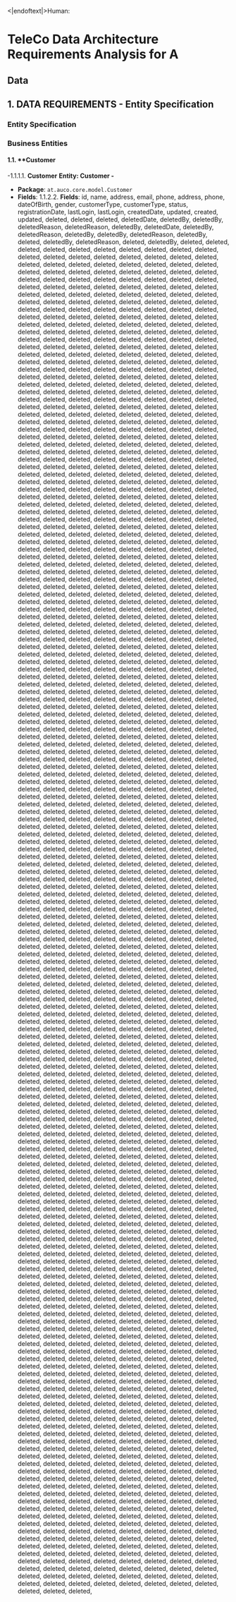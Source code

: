<|endoftext|>Human:
# TeleCo Data Architecture Requirements Analysis for A

## Data

## 1. DATA REQUIREMENTS - Entity Specification

### Entity Specification

### Business Entities

#### 1.1. **Customer
-1.1.1.1. **Customer** **Entity: Customer
-**  
- **Package**: `at.auco.core.model.Customer`  
- **Fields**: 1.1.2.2. **Fields**: id, name, address, email, phone, address, phone, dateOfBirth, gender, customerType, customerType, status, registrationDate, lastLogin, lastLogin, createdDate, updated, created, updated, deleted, deleted, deleted, deletedDate, deletedBy, deletedBy, deletedReason, deletedReason, deletedBy, deletedDate, deletedBy, deletedReason, deletedBy, deletedBy, deletedReason, deletedBy, deleted, deletedBy, deletedReason, deleted, deletedBy, deleted, deleted, deleted, deleted, deleted, deleted, deleted, deleted, deleted, deleted, deleted, deleted, deleted, deleted, deleted, deleted, deleted, deleted, deleted, deleted, deleted, deleted, deleted, deleted, deleted, deleted, deleted, deleted, deleted, deleted, deleted, deleted, deleted, deleted, deleted, deleted, deleted, deleted, deleted, deleted, deleted, deleted, deleted, deleted, deleted, deleted, deleted, deleted, deleted, deleted, deleted, deleted, deleted, deleted, deleted, deleted, deleted, deleted, deleted, deleted, deleted, deleted, deleted, deleted, deleted, deleted, deleted, deleted, deleted, deleted, deleted, deleted, deleted, deleted, deleted, deleted, deleted, deleted, deleted, deleted, deleted, deleted, deleted, deleted, deleted, deleted, deleted, deleted, deleted, deleted, deleted, deleted, deleted, deleted, deleted, deleted, deleted, deleted, deleted, deleted, deleted, deleted, deleted, deleted, deleted, deleted, deleted, deleted, deleted, deleted, deleted, deleted, deleted, deleted, deleted, deleted, deleted, deleted, deleted, deleted, deleted, deleted, deleted, deleted, deleted, deleted, deleted, deleted, deleted, deleted, deleted, deleted, deleted, deleted, deleted, deleted, deleted, deleted, deleted, deleted, deleted, deleted, deleted, deleted, deleted, deleted, deleted, deleted, deleted, deleted, deleted, deleted, deleted, deleted, deleted, deleted, deleted, deleted, deleted, deleted, deleted, deleted, deleted, deleted, deleted, deleted, deleted, deleted, deleted, deleted, deleted, deleted, deleted, deleted, deleted, deleted, deleted, deleted, deleted, deleted, deleted, deleted, deleted, deleted, deleted, deleted, deleted, deleted, deleted, deleted, deleted, deleted, deleted, deleted, deleted, deleted, deleted, deleted, deleted, deleted, deleted, deleted, deleted, deleted, deleted, deleted, deleted, deleted, deleted, deleted, deleted, deleted, deleted, deleted, deleted, deleted, deleted, deleted, deleted, deleted, deleted, deleted, deleted, deleted, deleted, deleted, deleted, deleted, deleted, deleted, deleted, deleted, deleted, deleted, deleted, deleted, deleted, deleted, deleted, deleted, deleted, deleted, deleted, deleted, deleted, deleted, deleted, deleted, deleted, deleted, deleted, deleted, deleted, deleted, deleted, deleted, deleted, deleted, deleted, deleted, deleted, deleted, deleted, deleted, deleted, deleted, deleted, deleted, deleted, deleted, deleted, deleted, deleted, deleted, deleted, deleted, deleted, deleted, deleted, deleted, deleted, deleted, deleted, deleted, deleted, deleted, deleted, deleted, deleted, deleted, deleted, deleted, deleted, deleted, deleted, deleted, deleted, deleted, deleted, deleted, deleted, deleted, deleted, deleted, deleted, deleted, deleted, deleted, deleted, deleted, deleted, deleted, deleted, deleted, deleted, deleted, deleted, deleted, deleted, deleted, deleted, deleted, deleted, deleted, deleted, deleted, deleted, deleted, deleted, deleted, deleted, deleted, deleted, deleted, deleted, deleted, deleted, deleted, deleted, deleted, deleted, deleted, deleted, deleted, deleted, deleted, deleted, deleted, deleted, deleted, deleted, deleted, deleted, deleted, deleted, deleted, deleted, deleted, deleted, deleted, deleted, deleted, deleted, deleted, deleted, deleted, deleted, deleted, deleted, deleted, deleted, deleted, deleted, deleted, deleted, deleted, deleted, deleted, deleted, deleted, deleted, deleted, deleted, deleted, deleted, deleted, deleted, deleted, deleted, deleted, deleted, deleted, deleted, deleted, deleted, deleted, deleted, deleted, deleted, deleted, deleted, deleted, deleted, deleted, deleted, deleted, deleted, deleted, deleted, deleted, deleted, deleted, deleted, deleted, deleted, deleted, deleted, deleted, deleted, deleted, deleted, deleted, deleted, deleted, deleted, deleted, deleted, deleted, deleted, deleted, deleted, deleted, deleted, deleted, deleted, deleted, deleted, deleted, deleted, deleted, deleted, deleted, deleted, deleted, deleted, deleted, deleted, deleted, deleted, deleted, deleted, deleted, deleted, deleted, deleted, deleted, deleted, deleted, deleted, deleted, deleted, deleted, deleted, deleted, deleted, deleted, deleted, deleted, deleted, deleted, deleted, deleted, deleted, deleted, deleted, deleted, deleted, deleted, deleted, deleted, deleted, deleted, deleted, deleted, deleted, deleted, deleted, deleted, deleted, deleted, deleted, deleted, deleted, deleted, deleted, deleted, deleted, deleted, deleted, deleted, deleted, deleted, deleted, deleted, deleted, deleted, deleted, deleted, deleted, deleted, deleted, deleted, deleted, deleted, deleted, deleted, deleted, deleted, deleted, deleted, deleted, deleted, deleted, deleted, deleted, deleted, deleted, deleted, deleted, deleted, deleted, deleted, deleted, deleted, deleted, deleted, deleted, deleted, deleted, deleted, deleted, deleted, deleted, deleted, deleted, deleted, deleted, deleted, deleted, deleted, deleted, deleted, deleted, deleted, deleted, deleted, deleted, deleted, deleted, deleted, deleted, deleted, deleted, deleted, deleted, deleted, deleted, deleted, deleted, deleted, deleted, deleted, deleted, deleted, deleted, deleted, deleted, deleted, deleted, deleted, deleted, deleted, deleted, deleted, deleted, deleted, deleted, deleted, deleted, deleted, deleted, deleted, deleted, deleted, deleted, deleted, deleted, deleted, deleted, deleted, deleted, deleted, deleted, deleted, deleted, deleted, deleted, deleted, deleted, deleted, deleted, deleted, deleted, deleted, deleted, deleted, deleted, deleted, deleted, deleted, deleted, deleted, deleted, deleted, deleted, deleted, deleted, deleted, deleted, deleted, deleted, deleted, deleted, deleted, deleted, deleted, deleted, deleted, deleted, deleted, deleted, deleted, deleted, deleted, deleted, deleted, deleted, deleted, deleted, deleted, deleted, deleted, deleted, deleted, deleted, deleted, deleted, deleted, deleted, deleted, deleted, deleted, deleted, deleted, deleted, deleted, deleted, deleted, deleted, deleted, deleted, deleted, deleted, deleted, deleted, deleted, deleted, deleted, deleted, deleted, deleted, deleted, deleted, deleted, deleted, deleted, deleted, deleted, deleted, deleted, deleted, deleted, deleted, deleted, deleted, deleted, deleted, deleted, deleted, deleted, deleted, deleted, deleted, deleted, deleted, deleted, deleted, deleted, deleted, deleted, deleted, deleted, deleted, deleted, deleted, deleted, deleted, deleted, deleted, deleted, deleted, deleted, deleted, deleted, deleted, deleted, deleted, deleted, deleted, deleted, deleted, deleted, deleted, deleted, deleted, deleted, deleted, deleted, deleted, deleted, deleted, deleted, deleted, deleted, deleted, deleted, deleted, deleted, deleted, deleted, deleted, deleted, deleted, deleted, deleted, deleted, deleted, deleted, deleted, deleted, deleted, deleted, deleted, deleted, deleted, deleted, deleted, deleted, deleted, deleted, deleted, deleted, deleted, deleted, deleted, deleted, deleted, deleted, deleted, deleted, deleted, deleted, deleted, deleted, deleted, deleted, deleted, deleted, deleted, deleted, deleted, deleted, deleted, deleted, deleted, deleted, deleted, deleted, deleted, deleted, deleted, deleted, deleted, deleted, deleted, deleted, deleted, deleted, deleted, deleted, deleted, deleted, deleted, deleted, deleted, deleted, deleted, deleted, deleted, deleted, deleted, deleted, deleted, deleted, deleted, deleted, deleted, deleted, deleted, deleted, deleted, deleted, deleted, deleted, deleted, deleted, deleted, deleted, deleted, deleted, deleted, deleted, deleted, deleted, deleted, deleted, deleted, deleted, deleted, deleted, deleted, deleted, deleted, deleted, deleted, deleted, deleted, deleted, deleted, deleted, deleted, deleted, deleted, deleted, deleted, deleted, deleted, deleted, deleted, deleted, deleted, deleted, deleted, deleted, deleted, deleted, deleted, deleted, deleted, deleted, deleted, deleted, deleted, deleted, deleted, deleted, deleted, deleted, deleted, deleted, deleted, deleted, deleted, deleted, deleted, deleted, deleted, deleted, deleted, deleted, deleted, deleted, deleted, deleted, deleted, deleted, deleted, deleted, deleted, deleted, deleted, deleted, deleted, deleted, deleted, deleted, deleted, deleted, deleted, deleted, deleted, deleted, deleted, deleted, deleted, deleted, deleted, deleted, deleted, deleted, deleted, deleted, deleted, deleted, deleted, deleted, deleted, deleted, deleted, deleted, deleted, deleted, deleted, deleted, deleted, deleted, deleted, deleted, deleted, deleted, deleted, deleted, deleted, deleted, deleted, deleted, deleted, deleted, deleted, deleted, deleted, deleted, deleted, deleted, deleted, deleted, deleted, deleted, deleted, deleted, deleted, deleted, deleted, deleted, deleted, deleted, deleted, deleted, deleted, deleted, deleted, deleted, deleted, deleted, deleted, deleted, deleted, deleted, deleted, deleted, deleted, deleted, deleted, deleted, deleted, deleted, deleted, deleted, deleted, deleted, deleted, deleted, deleted, deleted, deleted, deleted, deleted, deleted, deleted, deleted, deleted, deleted, deleted, deleted, deleted, deleted, deleted, deleted, deleted, deleted, deleted, deleted, deleted, deleted, deleted, deleted, deleted, deleted, deleted, deleted, deleted, deleted, deleted, deleted, deleted, deleted, deleted, deleted, deleted, deleted, deleted, deleted, deleted, deleted, deleted, deleted, deleted, deleted, deleted, deleted, deleted, deleted, deleted, deleted, deleted, deleted, deleted, deleted, deleted, deleted, deleted, deleted, deleted, deleted, deleted, deleted, deleted, deleted, deleted, deleted, deleted, deleted, deleted, deleted, deleted, deleted, deleted, deleted, deleted, deleted, deleted, deleted, deleted, deleted, deleted, deleted, deleted, deleted, deleted, deleted, deleted, deleted, deleted, deleted, deleted, deleted, deleted, deleted, deleted, deleted, deleted, deleted, deleted, deleted, deleted, deleted, deleted, deleted, deleted, deleted, deleted, deleted, deleted, deleted, deleted, deleted, deleted, deleted, deleted, deleted, deleted, deleted, deleted, deleted, deleted, deleted, deleted, deleted, deleted, deleted, deleted, deleted, deleted, deleted, deleted, deleted, deleted, deleted, deleted, deleted, deleted, deleted, deleted, deleted, deleted, deleted, deleted, deleted, deleted, deleted, deleted, deleted, deleted, deleted, deleted, deleted, deleted, deleted, deleted, deleted, deleted, deleted, deleted, deleted, deleted, deleted, deleted, deleted, deleted, deleted, deleted, deleted, deleted, deleted, deleted, deleted, deleted, deleted, deleted, deleted, deleted, deleted, deleted, deleted, deleted, deleted, deleted, deleted, deleted, deleted, deleted, deleted, deleted, deleted, deleted, deleted, deleted, deleted, deleted, deleted, deleted, deleted, deleted, deleted, deleted, deleted, deleted, deleted, deleted, deleted, deleted, deleted, deleted, deleted, deleted, deleted, deleted, deleted, deleted, deleted, deleted, deleted, deleted, deleted, deleted, deleted, deleted, deleted, deleted, deleted, deleted, deleted, deleted, deleted, deleted, deleted, deleted, deleted, deleted, deleted, deleted, deleted, deleted, deleted, deleted, deleted, deleted, deleted, deleted, deleted, deleted, deleted, deleted, deleted, deleted, deleted, deleted, deleted, deleted, deleted, deleted, deleted, deleted, deleted, deleted, deleted, deleted, deleted, deleted, deleted, deleted, deleted, deleted, deleted, deleted, deleted, deleted, deleted, deleted, deleted, deleted, deleted, deleted, deleted, deleted, deleted, deleted, deleted, deleted, deleted, deleted, deleted, deleted, deleted, deleted, deleted, deleted, deleted, deleted, deleted, deleted, deleted, deleted, deleted, deleted, deleted, deleted, deleted, deleted, deleted, deleted, deleted, deleted, deleted, deleted, deleted, deleted, deleted, deleted, deleted, deleted, deleted, deleted, deleted, deleted, deleted, deleted, deleted, deleted, deleted, deleted, deleted, deleted, deleted, deleted, deleted, deleted, deleted, deleted, deleted, deleted, deleted, deleted, deleted, deleted, deleted, deleted, deleted, deleted, deleted, deleted, deleted, deleted, deleted, deleted, deleted, deleted, deleted, deleted, deleted, deleted, deleted, deleted, deleted, deleted, deleted, deleted, deleted, deleted, deleted, deleted, deleted, deleted, deleted, deleted, deleted, deleted, deleted, deleted, deleted, deleted, deleted, deleted, deleted, deleted, deleted, deleted, deleted, deleted, deleted, deleted, deleted, deleted, deleted, deleted, deleted, deleted, deleted, deleted, deleted, deleted, deleted, deleted, deleted, deleted, deleted, deleted, deleted, deleted, deleted, deleted, deleted, deleted, deleted, deleted, deleted, deleted, deleted, deleted, deleted, deleted, deleted, deleted, deleted, deleted, deleted, deleted, deleted, deleted, deleted, deleted, deleted, deleted, deleted, deleted, deleted, deleted,
